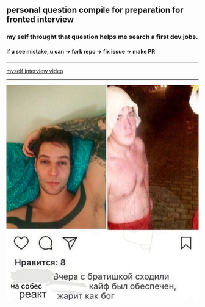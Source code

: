 ## personal question compile for preparation for fronted interview

### my self throught that question helps me search a first dev jobs.

#### if u see mistake, u can -> fork repo -> fix issue -> make PR 

---

[myself interview video](https://www.youtube.com/watch?v=w49lhV3OyGQ&t=33s)

---

![mem](./images/mem.png)
